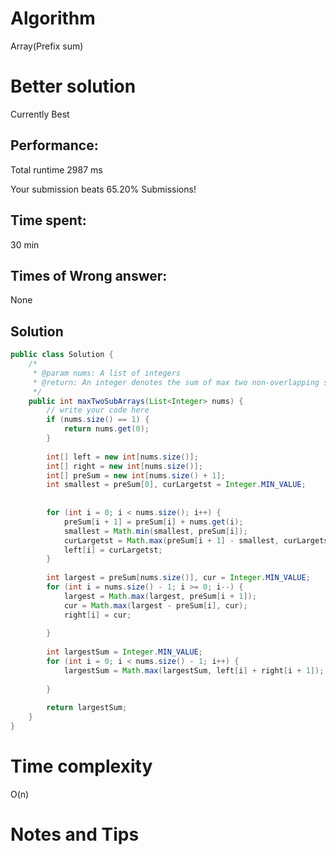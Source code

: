 # Algorithm

Array(Prefix sum)

# Better solution

Currently Best

## Performance:

Total runtime 2987 ms

Your submission beats 65.20% Submissions!

## Time spent:

30 min 

## Times of Wrong answer:

None

## Solution

```java
public class Solution {
    /*
     * @param nums: A list of integers
     * @return: An integer denotes the sum of max two non-overlapping subarrays
     */
    public int maxTwoSubArrays(List<Integer> nums) {
        // write your code here
        if (nums.size() == 1) {
            return nums.get(0);
        }
        
        int[] left = new int[nums.size()];
        int[] right = new int[nums.size()];
        int[] preSum = new int[nums.size() + 1];
        int smallest = preSum[0], curLargetst = Integer.MIN_VALUE;
        
        
        for (int i = 0; i < nums.size(); i++) {
            preSum[i + 1] = preSum[i] + nums.get(i);
            smallest = Math.min(smallest, preSum[i]);
            curLargetst = Math.max(preSum[i + 1] - smallest, curLargetst);
            left[i] = curLargetst;
        }
        
        int largest = preSum[nums.size()], cur = Integer.MIN_VALUE;
        for (int i = nums.size() - 1; i >= 0; i--) {
            largest = Math.max(largest, preSum[i + 1]);
            cur = Math.max(largest - preSum[i], cur);
            right[i] = cur;
            
        }
        
        int largestSum = Integer.MIN_VALUE;
        for (int i = 0; i < nums.size() - 1; i++) {
            largestSum = Math.max(largestSum, left[i] + right[i + 1]);
            
        }
        
        return largestSum;
    }
}
```

# Time complexity

O(n)

# Notes and Tips

